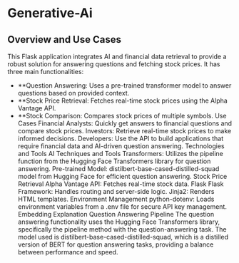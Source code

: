 # Generative-Ai
## Overview and Use Cases
This Flask application integrates AI and financial data retrieval to provide a robust solution for answering questions and fetching stock prices. It has three main functionalities:

 - **Question Answering: Uses a pre-trained transformer model to answer questions based on provided context.
 - **Stock Price Retrieval: Fetches real-time stock prices using the Alpha Vantage API.
 - **Stock Comparison: Compares stock prices of multiple symbols.
Use Cases
Financial Analysts: Quickly get answers to financial questions and compare stock prices.
Investors: Retrieve real-time stock prices to make informed decisions.
Developers: Use the API to build applications that require financial data and AI-driven question answering.
Technologies and Tools
AI Techniques and Tools
Transformers: Utilizes the pipeline function from the Hugging Face Transformers library for question answering.
Pre-trained Model: distilbert-base-cased-distilled-squad model from Hugging Face for efficient question answering.
Stock Price Retrieval
Alpha Vantage API: Fetches real-time stock data.
Flask
Flask Framework: Handles routing and server-side logic.
Jinja2: Renders HTML templates.
Environment Management
python-dotenv: Loads environment variables from a .env file for secure API key management.
Embedding Explanation
Question Answering Pipeline
The question answering functionality uses the Hugging Face Transformers library, specifically the pipeline method with the question-answering task. The model used is distilbert-base-cased-distilled-squad, which is a distilled version of BERT for question answering tasks, providing a balance between performance and speed.

